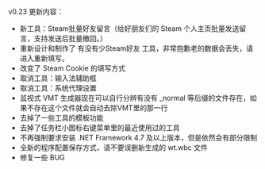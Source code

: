 ﻿v0.23 更新内容：
- 新工具：Steam批量好友留言（给好朋友们的 Steam 个人主页批量发送留言，支持发送后批量撤回。）
- 重新设计和制作了 有没有少Steam好友 工具，非常抱歉老的数据会丢失，请进入重新填写。
- 改变了 Steam Cookie 的填写方式
- 取消工具：输入法辅助框
- 取消工具：系统代理设置
- 监视式 VMT 生成器现在可以自行分辨有没有 _normal 等后缀的文件存在，如果不存在这个文件就会自动去除VMT里的那一行
- 去掉了一些工具的模板功能
- 去掉了任务栏小图标右键菜单里的最近使用过的工具
- 不再强制要求安装 .NET Framework 4.7 及以上版本，但是依然会有部分限制
- 全新的程序配置保存方式，请不要误删新生成的 wt.wbc 文件
- 修复一些 BUG
